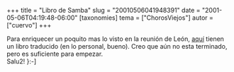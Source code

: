 +++
title = "Libro de Samba"
slug = "20010506041948391"
date = "2001-05-06T04:19:48-06:00"
[taxonomies]
tema = ["ChorosViejos"]
autor = ["cuervo"]
+++

Para enriquecer un poquito mas lo visto en la reunión de León,
[aquí](http://www.samtek.es/sobl/traducciones/samba-es/) tienen un libro
traducido (en lo personal, bueno). Creo que aún no esta terminado, pero
es suficiente para empezar.  
Salu2! }:-\]

